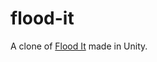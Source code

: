 # flood-it
A clone of [Flood It](https://play.google.com/store/apps/details?id=com.labpixies.flood&hl=en) made in Unity.

